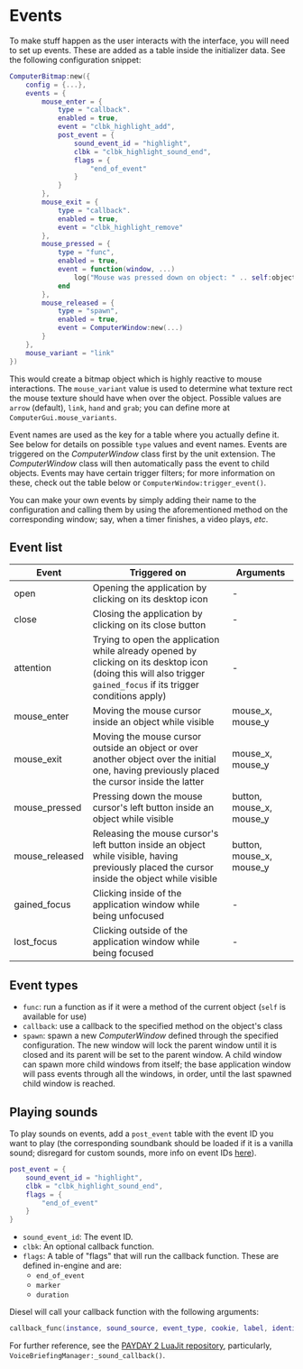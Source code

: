 # Events
To make stuff happen as the user interacts with the interface, you will need to set up events. These are added as a table inside the initializer data. See the following configuration snippet:
```lua
ComputerBitmap:new({
    config = {...},
    events = {
        mouse_enter = {
            type = "callback".
            enabled = true,
            event = "clbk_highlight_add",
            post_event = {
                sound_event_id = "highlight",
                clbk = "clbk_highlight_sound_end",
                flags = {
                    "end_of_event"
                }
            }
        },
        mouse_exit = {
            type = "callback".
            enabled = true,
            event = "clbk_highlight_remove"
        },
        mouse_pressed = {
            type = "func",
            enabled = true,
            event = function(window, ...)
                log("Mouse was pressed down on object: " .. self:object():name() or "bitmap object")
            end
        },
        mouse_released = {
            type = "spawn",
            enabled = true,
            event = ComputerWindow:new(...)
        }
    },
    mouse_variant = "link"
})
```
This would create a bitmap object which is highly reactive to mouse interactions. The `mouse_variant` value is used to determine what texture rect the mouse texture should have when over the object.  Possible values are `arrow` (default), `link`, `hand` and `grab`; you can define more at `ComputerGui.mouse_variants`.

Event names are used as the key for a table where you actually define it. See below for details on possible `type` values and event names. Events are triggered on the *ComputerWindow* class first by the unit extension. The *ComputerWindow* class will then automatically pass the event to child objects. Events may have certain trigger filters; for more information on these, check out the table below or `ComputerWindow:trigger_event()`. 

You can make your own events by simply adding their name to the configuration and calling them by using the aforementioned method on the corresponding window; say, when a timer finishes, a video plays, *etc*. 

## Event list

| Event | Triggered on | Arguments |
| ----------- | ----------- | -------- |
| open | Opening the application by clicking on its desktop icon | - |
| close | Closing the application by clicking on its close button | - |
| attention | Trying to open the application while already opened by clicking on its desktop icon (doing this will also trigger `gained_focus` if its trigger conditions apply) | - |
| mouse_enter | Moving the mouse cursor inside an object while visible | mouse_x, mouse_y |
| mouse_exit | Moving the mouse cursor outside an object or over another object over the initial one, having previously placed the cursor inside the latter | mouse_x, mouse_y |
| mouse_pressed | Pressing down the mouse cursor's left button inside an object while visible | button, mouse_x, mouse_y |
| mouse_released | Releasing the mouse cursor's left button inside an object while visible, having previously placed the cursor inside the object while visible | button, mouse_x, mouse_y |
| gained_focus | Clicking inside of the application window while being unfocused | - |
| lost_focus | Clicking outside of the application window while being focused | - |

## Event types
* `func`: run a function as if it were a method of the current object (`self` is available for use)
* `callback`: use a callback to the specified method on the object's class
* `spawn`: spawn a new *ComputerWindow* defined through the specified configuration. The new window will lock the parent window until it is closed and its parent will be set to the parent window. A child window can spawn more child windows from itself; the base application window will pass events through all the windows, in order, until the last spawned child window is reached.

## Playing sounds
To play sounds on events, add a `post_event` table with the event ID you want to play (the corresponding soundbank should be loaded if it is a vanilla sound; disregard for custom sounds, more info on event IDs [here](https://modworkshop.net/mod/53326)). 

```lua
post_event = {
    sound_event_id = "highlight",
    clbk = "clbk_highlight_sound_end",
    flags = {
        "end_of_event"
    }
}
```
* `sound_event_id`: The event ID.
* `clbk`: An optional callback function.
* `flags`: A table of "flags" that will run the callback function. These are defined in-engine and are:
    * `end_of_event` 
    * `marker` 
    * `duration`

Diesel will call your callback function with the following arguments:
```lua
callback_func(instance, sound_source, event_type, cookie, label, identifier, position)
```
For further reference, see the [PAYDAY 2 LuaJit repository](https://github.com/steam-test1/Payday-2-LuaJIT-Complete), particularly, `VoiceBriefingManager:_sound_callback()`.